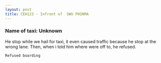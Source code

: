 ```yaml
---
layout: post
title: CEH123 - Infront of  SWU PHINMA
---
```


### Name of taxi: Unknown

He stop while we hail for taxi, it even caused traffic because he stop at the wrong lane. Then, when i told him where were off to, he refused.

```Refused boarding```
